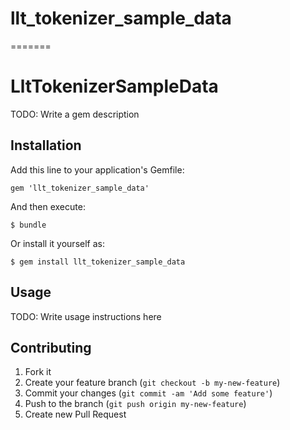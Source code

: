 llt_tokenizer_sample_data
=========================
=======
# LltTokenizerSampleData

TODO: Write a gem description

## Installation

Add this line to your application's Gemfile:

    gem 'llt_tokenizer_sample_data'

And then execute:

    $ bundle

Or install it yourself as:

    $ gem install llt_tokenizer_sample_data

## Usage

TODO: Write usage instructions here

## Contributing

1. Fork it
2. Create your feature branch (`git checkout -b my-new-feature`)
3. Commit your changes (`git commit -am 'Add some feature'`)
4. Push to the branch (`git push origin my-new-feature`)
5. Create new Pull Request
